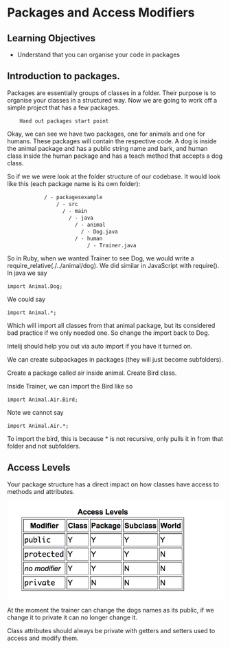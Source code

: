# Packages and Access Modifiers

## Learning Objectives

- Understand that you can organise your code in packages

## Introduction to packages.

Packages are essentially groups of classes in a folder. Their purpose is to organise your classes in a structured way.
Now we are going to work off a simple project that has a few packages.

```
    Hand out packages start point
```


Okay, we can see we have two packages, one for animals and one for humans. These packages will contain the respective code. A dog is inside the animal package and has a public string name and bark, and human class inside the human package and has a teach method that accepts a dog class.

So if we we were look at the folder structure of our codebase. It would look like this (each package name is its own folder):

```
            / - packagesexample
                / - src
                  / - main
                    / - java
                      / - animal
                        / - Dog.java
                      / - human
                          / - Trainer.java
```

So in Ruby, when we wanted Trainer to see Dog, we would write a require_relative(./../animal/dog).  We did similar in JavaScript with require(). In java we say

```
import Animal.Dog;
```

We could say

```
import Animal.*;
```

Which will import all classes from that animal package, but its considered bad practice if we only needed one. So change the import back to Dog.

Intelij should help you out via auto import if you have it turned on.

We can create subpackages in packages (they will just become subfolders).

Create a package called air inside animal. Create Bird class.

Inside Trainer, we can import the Bird like so

```
import Animal.Air.Bird;
```

Note we cannot say

```
import Animal.Air.*;
```

To import the bird, this is because * is not recursive, only pulls it in from that folder and not subfolders.

## Access Levels

Your package structure has a direct impact on how classes have access to methods and attributes.

![Access Levels](./AccessLevels.png)

At the moment the trainer can change the dogs names as its public, if we change it to private it can no longer change it.

Class attributes should always be private with getters and setters used to access and modify them.
